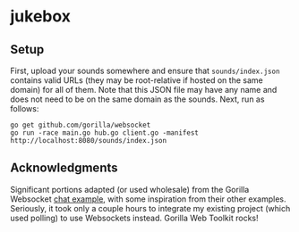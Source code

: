 # jukebox


## Setup

First, upload your sounds somewhere and ensure that `sounds/index.json` contains valid URLs (they may be root-relative if hosted on the same domain) for all of them. Note that this JSON file may have any name and does not need to be on the same domain as the sounds. Next, run as follows:

    go get github.com/gorilla/websocket
    go run -race main.go hub.go client.go -manifest http://localhost:8080/sounds/index.json


## Acknowledgments

Significant portions adapted (or used wholesale) from the Gorilla Websocket [chat example](https://github.com/gorilla/websocket/tree/master/examples/chat), with some inspiration from their other examples. Seriously, it took only a couple hours to integrate my existing project (which used polling) to use Websockets instead. Gorilla Web Toolkit rocks!
